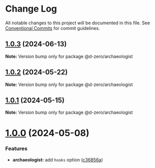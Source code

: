 # Change Log

All notable changes to this project will be documented in this file.
See [Conventional Commits](https://conventionalcommits.org) for commit guidelines.

## [1.0.3](https://github.com/d-zero-dev/tools/compare/@d-zero/archaeologist@1.0.2...@d-zero/archaeologist@1.0.3) (2024-06-13)

**Note:** Version bump only for package @d-zero/archaeologist

## [1.0.2](https://github.com/d-zero-dev/tools/compare/@d-zero/archaeologist@1.0.1...@d-zero/archaeologist@1.0.2) (2024-05-22)

**Note:** Version bump only for package @d-zero/archaeologist

## [1.0.1](https://github.com/d-zero-dev/tools/compare/@d-zero/archaeologist@1.0.0...@d-zero/archaeologist@1.0.1) (2024-05-15)

**Note:** Version bump only for package @d-zero/archaeologist

# [1.0.0](https://github.com/d-zero-dev/tools/compare/@d-zero/archaeologist@1.0.0-alpha.3...@d-zero/archaeologist@1.0.0) (2024-05-08)

### Features

- **archaeologist:** add `hooks` option ([c36856a](https://github.com/d-zero-dev/tools/commit/c36856a77927da5f814644604b50b44bb742d4e4))
